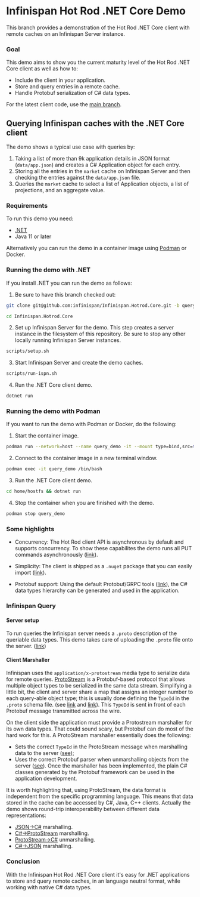 # Infinispan Hot Rod .NET Core Demo

This branch provides a demonstration of the Hot Rod .NET Core client with remote caches on an Infinispan Server instance.
### Goal
This demo aims to show you the current maturity level of the Hot Rod .NET Core client as well as how to:

- Include the client in your application.
- Store and query entries in a remote cache.
- Handle Protobuf serialization of C# data types.

For the latest client code, use the [main branch](https://github.com/infinispan/Infinispan.Hotrod.Core/tree/main).

## Querying Infinispan caches with the .NET Core client

The demo shows a typical use case with queries by:
1. Taking a list of more than 9k application details in JSON format (`data/app.json`) and creates a C# Application object for each entry.
2. Storing all the entries in the `market` cache on Infinispan Server and then checking the entries against the `data/app.json` file.
3. Queries the `market` cache to select a list of Application objects, a list of projections, and an aggregate value.

### Requirements

To run this demo you need:

- [.NET](https://docs.microsoft.com/dotnet/core/install/)
- Java 11 or later

Alternatively you can run the demo in a container image using [Podman](https://podman.io/) or Docker.

### Running the demo with .NET

If you install .NET you can run the demo as follows:

1. Be sure to have this branch checked out:
```bash
git clone git@github.com:infinispan/Infinispan.Hotrod.Core.git -b query-demo
```
```bash
cd Infinispan.Hotrod.Core
```
2. Set up Infinispan Server for the demo. This step creates a server instance in the filesystem of this repository. Be sure to stop any other locally running Infinispan Server instances.
```bash
scripts/setup.sh
```
3. Start Infinispan Server and create the demo caches.
```bash
scripts/run-ispn.sh
```
4. Run the .NET Core client demo.
```bash
dotnet run
```

### Running the demo with Podman

If you want to run the demo with Podman or Docker, do the following:

1. Start the container image.
```bash
podman run --network=host --name query_demo -it --mount type=bind,src=$PWD,dst=/home/hostfs quay.io/rigazilla/netcore-demo:1.0 /bin/bash -c "cd home/hostfs && scripts/container-setup.sh"
```
2. Connect to the container image in a new terminal window.
```bash
podman exec -it query_demo /bin/bash
```
3. Run the .NET Core client demo.
```bash
cd home/hostfs && dotnet run
```
4. Stop the container when you are finished with the demo.
```bash
podman stop query_demo
```

### Some highlights

- Concurrency: The Hot Rod client API is asynchronous by default and supports concurrency. To show these capabilites the demo runs all PUT commands asynchronously ([link](https://github.com/infinispan/Infinispan.Hotrod.Core/blob/e2efac6591741d23ff92c6253bf1257a60ea8879/demo/Query/Program.cs#L111-L122)).

- Simplicity: The client is shipped as a `.nuget` package that you can easily import ([link](https://github.com/infinispan/Infinispan.Hotrod.Core/blob/234362df176512f23d0eaef171a26b6f5ccf9489/Query.csproj#L7)).
- Protobuf support: Using the default Protobuf/GRPC tools ([link](https://github.com/infinispan/Infinispan.Hotrod.Core/blob/234362df176512f23d0eaef171a26b6f5ccf9489/Query.csproj#L8-L9)), the C# data types hierarchy can be generated and used in the application.


### Infinispan Query

#### Server setup
To run queries the Infinispan server needs a `.proto` description of the queriable data types. This demo takes care of uploading the `.proto` file onto the server. ([link](https://github.com/infinispan/Infinispan.Hotrod.Core/blob/e2efac6591741d23ff92c6253bf1257a60ea8879/demo/Query/Program.cs#L69))

#### Client Marshaller
Infinispan uses the `application/x-protostream` media type to serialize data for remote queries. [ProtoStream](https://github.com/infinispan/protostream) is a Protobuf-based protocol that allows multiple object types to be serialized in the same data stream. Simplifying a little bit, the client and server share a map that assigns an integer number to each query-able object type; this is usually done defining the `TypeId` in the `.proto` schema file. (see [link](https://github.com/infinispan/Infinispan.Hotrod.Core/blob/a648993db9cd97ebff2186a6f3f5ef64b37517da/demo/Query/Protos/app.proto#L5) and [link](https://github.com/infinispan/Infinispan.Hotrod.Core/blob/a648993db9cd97ebff2186a6f3f5ef64b37517da/demo/Query/Protos/review.proto#L5)). This `TypeId` is sent in front of each Protobuf message transmitted across the wire.

On the client side the application must provide a Protostream marshaller for its own data types. That could sound scary, but Protobuf can do most of the hard work for this.
A ProtoStream marshaller essentially does the following:
- Sets the correct `TypeId` in the ProtoStream message when marshalling data to the server ([see](https://github.com/infinispan/Infinispan.Hotrod.Core/blob/ef052161982027eca0dc4c353891acbe1eb58ecd/Marshaller.cs#L17-L24));
- Uses the correct Protobuf parser when unmarshalling objects from the server ([see](https://github.com/infinispan/Infinispan.Hotrod.Core/blob/ef052161982027eca0dc4c353891acbe1eb58ecd/Marshaller.cs#L31-L37)).
Once the marshaller has been implemented, the plain C# classes generated by the Protobuf framework can be used in the application development.

It is worth highlighting that, using ProtoStream, the data format is independent from the specific programming language. This means that data stored in the cache can be accessed by C#, Java, C++ clients. Actually the demo shows round-trip interoperability between different data representations:
- [JSON->C#](https://github.com/infinispan/Infinispan.Hotrod.Core/blob/ef052161982027eca0dc4c353891acbe1eb58ecd/Program.cs#L117) marshalling.
- [C#->ProtoStream](https://github.com/infinispan/Infinispan.Hotrod.Core/blob/ef052161982027eca0dc4c353891acbe1eb58ecd/Program.cs#L118) marshalling.
- [ProtoStream->C#](https://github.com/infinispan/Infinispan.Hotrod.Core/blob/ef052161982027eca0dc4c353891acbe1eb58ecd/Program.cs#L46-L51) unmarshalling.
- [C#->JSON](https://github.com/infinispan/Infinispan.Hotrod.Core/blob/ef052161982027eca0dc4c353891acbe1eb58ecd/Program.cs#L52) marshalling.

### Conclusion

With the Infinispan Hot Rod .NET Core client it's easy for .NET applications to store and query remote caches, in an language neutral format, while working with native C# data types.
